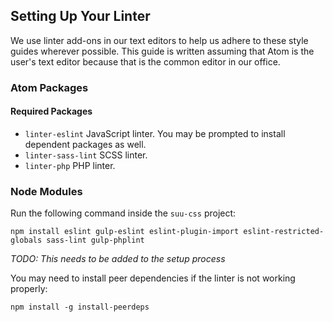
## Setting Up Your Linter

We use linter add-ons in our text editors to help us adhere to these style guides wherever possible. This guide is written assuming that Atom is the user's text editor because that is the common editor in our office.

### Atom Packages

#### Required Packages

- `linter-eslint` JavaScript linter. You may be prompted to install dependent packages as well.
- `linter-sass-lint` SCSS linter.
- `linter-php` PHP linter.

### Node Modules

Run the following command inside the `suu-css` project:

```
npm install eslint gulp-eslint eslint-plugin-import eslint-restricted-globals sass-lint gulp-phplint
```
*TODO: This needs to be added to the setup process*

You may need to install peer dependencies if the linter is not working properly:

```
npm install -g install-peerdeps
```
